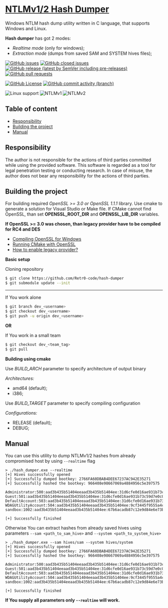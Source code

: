 # [NTLMv1/2 Hash Dumper](https://github.com/Retr0-code/hash-dumper)

Windows NTLM hash dump utility written in C language, that supports Windows and Linux.

**Hash dumper** has got 2 modes:
 - *Realtime mode* (only for windows);
 - *Extraction mode* (dumps from saved SAM and SYSTEM hives files);

[![GitHub issues](https://img.shields.io/github/issues/Retr0-code/hash-dumper?labelColor=44E26E&color=505050)](https://github.com/Retr0-code/hash-dumper/issues?q=is%3Aopen+is%3Aissue)
[![GitHub closed issues](https://img.shields.io/github/issues-closed/Retr0-code/hash-dumper?labelColor=40D668&color=505050)](https://github.com/Retr0-code/hash-dumper/issues?q=is%3Aissue+is%3Aclosed)
[![GitHub release (latest by SemVer including pre-releases)](https://img.shields.io/github/downloads-pre/Retr0-code/hash-dumper/latest/total?labelColor=32a852&color=505050)](https://github.com/Retr0-code/hash-dumper/releases/latest)
[![GitHub pull requests](https://img.shields.io/github/issues-pr/Retr0-code/hash-dumper?labelColor=288541&color=505050)](https://github.com/Retr0-code/hash-dumper/pulls)

[![GitHub License](https://img.shields.io/github/license/Retr0-code/hash-dumper?labelColor=6967A6&color=505050)](https://github.com/Retr0-code/hash-dumper/blob/main/LICENSE.txt)
[![GitHub commit activity (branch)](https://img.shields.io/github/commit-activity/t/Retr0-code/hash-dumper?labelColor=525182&color=505050)](https://github.com/Retr0-code/hash-dumper/commits/main)

![Linux support](https://img.shields.io/badge/Linux-Supported-505050?labelColor=8C0842)
![NTLMv1](https://img.shields.io/badge/NTLMv1-Supported-505050?labelColor=B00B53)
![NTLMv2](https://img.shields.io/badge/NTLMv2-Supported-505050?labelColor=DE0D68)


## Table of content

 - [Responsibility](README.md#Responsibility)
 - [Building the project](README.md#building-the-project)
 - [Manual](README.md#Manual)

## Responsibility

The author is not responsible for the actions of third parties committed while using the provided software. This software is regarded as a tool for legal penetration testing or conducting research. In case of misuse, the author does not bear any responsibility for the actions of third parties.

## Building the project

For building required *OpenSSL >= 3.0 or OpenSSL 1.1.1* library. Use cmake to generate a solution for Visual Studio or Make file. If CMake cannot find OpenSSL, than set **OPENSSL_ROOT_DIR** and **OPENSSL_LIB_DIR** variables.

**If OpenSSL >= 3.0 was chosen, than legacy provider have to be compiled for RC4 and DES**

 - [Compiling OpenSSL for Windows](https://wiki.openssl.org/index.php/Compilation_and_Installation)
 - [Running CMake with OpenSSL](https://stackoverflow.com/a/45548831)
 - [How to enable legacy provider?](https://github.com/openssl/openssl/issues/20112)

**Basic setup**

Cloning repository

```sh
$ git clone https://github.com/Retr0-code/hash-dumper
$ git submodule update --init
```

----

If You work alone

```sh
$ git branch dev_<username>
$ git checkout dev_<username>
$ git push -u origin dev_<username>
```

**OR**

If You work in a small team

```sh
$ git checkout dev_<team_tag>
$ git pull
```


**Building using cmake**

Use *BUILD_ARCH* parameter to specify architecture of output binary

*Architectures:*

 - amd64 (default);
 - i386;

Use *BUILD_TARGET* parameter to specify compiling configuration

*Configurations:*

 - RELEASE (default);
 - DEBUG;


## Manual

You can use this utility to dump NTLMv1/2 hashes from already compromised host by using `--realtime` flag

```
> ./hash_dumper.exe --realtime
[+] Hives successfully opened
[+] Successfully dumped bootkey: 2766FA60DBAB4DEE67237AC942E35271
[+] Successfully hashed the bootkey: 966408e98667069a4884956c5e397575

Administrator:500:aad3b435b51404eeaad3b435b51404ee:31d6cfe0d16ae931b73c59d7e0c089c0:::
Guest:501:aad3b435b51404eeaad3b435b51404ee:31d6cfe0d16ae931b73c59d7e0c089c0:::
DefaultAccount:503:aad3b435b51404eeaad3b435b51404ee:31d6cfe0d16ae931b73c59d7e0c089c0:::
WDAGUtilityAccount:504:aad3b435b51404eeaad3b435b51404ee:9cf3445f9555a4c246fe2c3c2446b103:::
sandbox:1002:aad3b435b51404eeaad3b435b51404ee:67b6acadb87c12e9d84e6e73b6883601:::

[+] Successfully finished
```

Otherwise You can extract hashes from already saved hives using parameters `--sam <path_to_sam_hive>` and `--system <path_to_system_hive>`

```
> ./hash_dumper.exe --sam hives/sam --system hives/system
[+] Hives successfully opened
[+] Successfully dumped bootkey: 2766FA60DBAB4DEE67237AC942E35271
[+] Successfully hashed the bootkey: 966408e98667069a4884956c5e397575

Administrator:500:aad3b435b51404eeaad3b435b51404ee:31d6cfe0d16ae931b73c59d7e0c089c0:::
Guest:501:aad3b435b51404eeaad3b435b51404ee:31d6cfe0d16ae931b73c59d7e0c089c0:::
DefaultAccount:503:aad3b435b51404eeaad3b435b51404ee:31d6cfe0d16ae931b73c59d7e0c089c0:::
WDAGUtilityAccount:504:aad3b435b51404eeaad3b435b51404ee:9cf3445f9555a4c246fe2c3c2446b103:::
sandbox:1002:aad3b435b51404eeaad3b435b51404ee:67b6acadb87c12e9d84e6e73b6883601:::

[+] Successfully finished
```

**If You supply all parameters only `--realtime` will work.**
